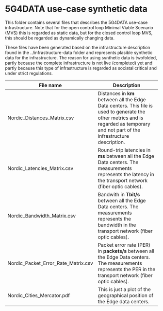 # 5G4DATA use-case synthetic data
This folder contains several files that describes the 5G4DATA use-case infrastructure. Note that for the open control loop Minimal Viable Scenario (MVS) this is regarded as static data, but for the closed control loop MVS, this should be regarded as dynamically changing data.

These files have been generated based on the infrastructure description found in the ../infrastructure-data folder and represents plasible synthetic data for the infrastructure. The reason for using synthetic data is twofolded, partly because the complete infrastructure is not live (completed) yet and partly because this type of infrastructure is regarded as sociatal critical and under strict regulations.

| File name                  | Description                           |
| -------------------------- | ------------------------------------- |
| Nordic_Distances_Matrix.csv | Distances in **km** between all the Edge Data centers. This file is used to generate the other metrics and is regarded as temporary and not part of the infrastructure description. |
| Nordic_Latencies_Matrix.csv | Round-trip latencies in **ms** between all the Edge Data centers. The measurements represents the latency in the transport network (fiber optic cables). |
| Nordic_Bandwidth_Matrix.csv | Bandwith in **Tbit/s** between all the Edge Data centers. The measurements represents the bandwidth in the transport network (fiber optic cables). |
| Nordic_Packet_Error_Rate_Matrix.csv | Packet error rate (PER) in **packets/s** between all the Edge Data centers. The measurements represents the PER in the transport network (fiber optic cables).|
| Nordic_Cities_Mercator.pdf | This is just a plot of the geographical position of the Edge data centers. |


